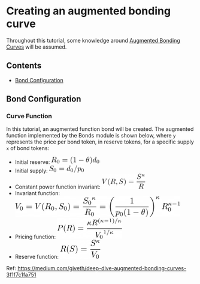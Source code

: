 # Creating an augmented bonding curve

Throughout this tutorial, some knowledge around [Augmented Bonding Curves](https://medium.com/giveth/deep-dive-augmented-bonding-curves-3f1f7c1fa751) will be assumed.

## Contents

- [Bond Configuration](#bond-configuration)

## Bond Configuration

### Curve Function

In this tutorial, an augmented function bond will be created. The augmented function implemented by the Bonds module is shown below, where `y` represents the price per bond token, in reserve tokens, for a specific supply `x` of bond tokens:

- Initial reserve:
  <img alt="drawing" src="./img/augmented1.png" height="20"/>
- Initial supply:
  <img alt="drawing" src="./img/augmented2.png" height="20"/>
- Constant power function invariant:
  <img alt="drawing" src="./img/augmented3.png" height="40"/>
- Invariant function:
  <img alt="drawing" src="./img/augmented4.png" height="55"/>
- Pricing function:
  <img alt="drawing" src="./img/augmented5.png" height="55"/>
- Reserve function:
  <img alt="drawing" src="./img/augmented6.png" height="50"/>

Ref: https://medium.com/giveth/deep-dive-augmented-bonding-curves-3f1f7c1fa751
